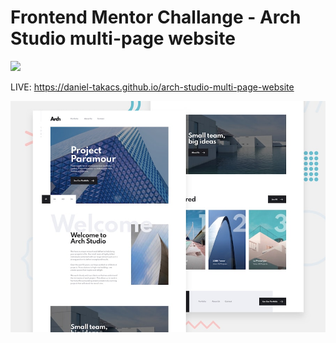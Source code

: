 # Frontend Mentor Challange - Arch Studio multi-page website

![](previewgif.gif)

LIVE: https://daniel-takacs.github.io/arch-studio-multi-page-website

![Design preview for the Arch Studio multi-page website coding challenge](./preview.jpg)